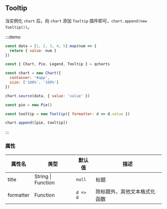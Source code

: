 ## Tooltip

当实例化 `chart` 后，向 `chart` 添加 `Tooltip` 插件即可，`chart.append(new Tooltip())`。

:::demo

```javascript
const data = [1, 2, 3, 4, 5].map(num => {
  return { value: num }
})

const { Chart, Pie, Legend, Tooltip } = qcharts

const chart = new Chart({
  container: '#app',
  size: ['100%', '100%']
})

chart.source(data, { value: 'value' })

const pie = new Pie()

const tooltip = new Tooltip({ formatter: d => d.value })

chart.append([pie, tooltip])
```

:::

### 属性

| 属性名    | 类型               | 默认值   | 描述                         |
| --------- | ------------------ | -------- | ---------------------------- |
| title     | String \| Function | `null`   | 标题                         |
| formatter | Function           | `d => d` | 除标题外，其他文本格式化函数 |
